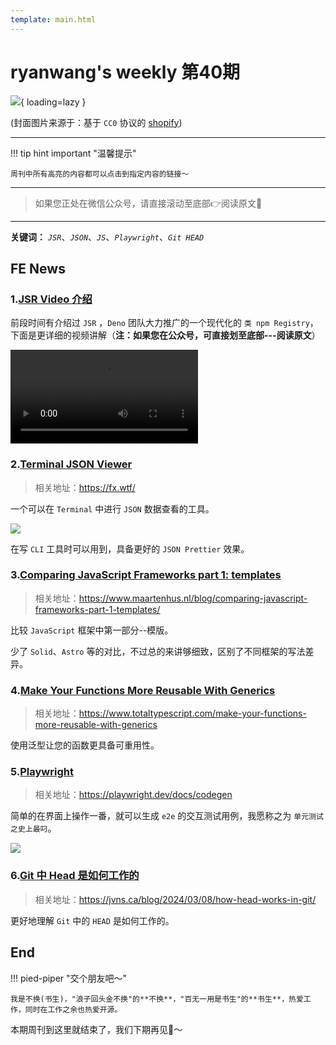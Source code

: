 ```yaml
---
template: main.html
---
```


# ryanwang's weekly 第40期

![](https://bigdreamerblog.oss-cn-beijing.aliyuncs.com/nextBlog/JJTFDm.png?x-oss-process=image/auto-orient,1/interlace,1/quality,q_90/format,webp){ loading=lazy }


(封面图片来源于：基于 `CC0` 协议的 [shopify](https://www.shopify.com/stock-photos/photos/a-small-green-bird-sits-on-thin-branch-in-a-green-tree))

------

!!! tip hint important "温馨提示"

    周刊中所有高亮的内容都可以点击到指定内容的链接～

---
> 如果您正处在微信公众号，请直接滚动至底部👉阅读原文🫶

---

**关键词：** *`JSR`*、*`JSON`*、*`JS`*、*`Playwright`*、*`Git HEAD`*

## FE News

### 1.[JSR Video 介绍](https://bigdreamerblog.oss-cn-beijing.aliyuncs.com/nextBlog/JSR.mp4)

前段时间有介绍过 `JSR` ，`Deno` 团队大力推广的一个现代化的 `类 npm Registry`，下面是更详细的视频讲解（**注：如果您在公众号，可直接划至底部---阅读原文**）

<video controls src="https://bigdreamerblog.oss-cn-beijing.aliyuncs.com/nextBlog/JSR.mp4"> </video>

### 2.[Terminal JSON Viewer](https://fx.wtf/)
> 相关地址：https://fx.wtf/

一个可以在 `Terminal` 中进行 `JSON` 数据查看的工具。

![](https://bigdreamerblog.oss-cn-beijing.aliyuncs.com/nextBlog/preview.gif)

在写 `CLI` 工具时可以用到，具备更好的 `JSON Prettier` 效果。

### 3.[Comparing JavaScript Frameworks part 1: templates](https://www.maartenhus.nl/blog/comparing-javascript-frameworks-part-1-templates/)
> 相关地址：https://www.maartenhus.nl/blog/comparing-javascript-frameworks-part-1-templates/

比较 `JavaScript` 框架中第一部分--模版。

少了 `Solid`、`Astro` 等的对比，不过总的来讲够细致，区别了不同框架的写法差异。

### 4.[Make Your Functions More Reusable With Generics](https://www.totaltypescript.com/make-your-functions-more-reusable-with-generics)
> 相关地址：https://www.totaltypescript.com/make-your-functions-more-reusable-with-generics

使用泛型让您的函数更具备可重用性。

### 5.[Playwright](https://playwright.dev/docs/codegen)
> 相关地址：https://playwright.dev/docs/codegen

简单的在界面上操作一番，就可以生成 `e2e` 的交互测试用例，我愿称之为 `单元测试之史上最叼`。

![](https://bigdreamerblog.oss-cn-beijing.aliyuncs.com/nextBlog/UAKOKR.png)

### 6.[Git 中 Head 是如何工作的](https://jvns.ca/blog/2024/03/08/how-head-works-in-git/)
> 相关地址：https://jvns.ca/blog/2024/03/08/how-head-works-in-git/

更好地理解 `Git` 中的 `HEAD` 是如何工作的。


## End

!!! pied-piper "交个朋友吧～"

    我是不换(书生)，"浪子回头金不换"的**不换**，"百无一用是书生"的**书生**，热爱工作，同时在工作之余也热爱开源。

本期周刊到这里就结束了，我们下期再见👋～
